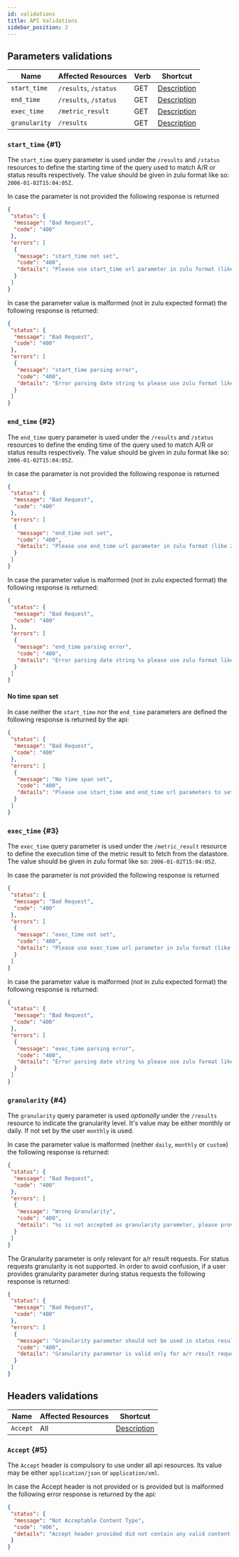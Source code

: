 ```yaml
---
id: validations
title: API Validations
sidebar_position: 2
---
```


## Parameters validations

Name          | Affected Resources      | Verb   | Shortcut         
------------- | ----------------------- | ------ | -----------------
`start_time`  | `/results`, `/status`   | GET    | [Description](#1)
`end_time`    | `/results`, `/status`   | GET    | [Description](#2)
`exec_time`   | `/metric_result`        | GET    | [Description](#3)
`granularity` | `/results`              | GET    | [Description](#4)



### `start_time` {#1}

The `start_time` query parameter is used under the `/results` and `/status` resources to define the starting time of the query used to match A/R or status results respectively. The value should be given in zulu format like so: `2006-01-02T15:04:05Z`.

In case the parameter is not provided the following response is returned

```json
{
 "status": {
  "message": "Bad Request",
  "code": "400"
 },
 "errors": [
  {
   "message": "start_time not set",
   "code": "400",
   "details": "Please use start_time url parameter in zulu format (like 2006-01-02T15:04:05Z) to indicate the query start time"
  }
 ]
}
```

In case the parameter value is malformed (not in zulu expected format) the following response is returned:

```json
{
 "status": {
  "message": "Bad Request",
  "code": "400"
 },
 "errors": [
  {
   "message": "start_time parsing error",
   "code": "400",
   "details": "Error parsing date string %s please use zulu format like 2006-01-02T15:04:05Z"
  }
 ]
}
```


### `end_time` {#2}

The `end_time` query parameter is used under the `/results` and `/status` resources to define the ending time of the query used to match A/R or status results respectively. The value should be given in zulu format like so: `2006-01-02T15:04:05Z`.

In case the parameter is not provided the following response is returned

```json
{
 "status": {
  "message": "Bad Request",
  "code": "400"
 },
 "errors": [
  {
   "message": "end_time not set",
   "code": "400",
   "details": "Please use end_time url parameter in zulu format (like 2006-01-02T15:04:05Z) to indicate the query end time"
  }
 ]
}
```

In case the parameter value is malformed (not in zulu expected format) the following response is returned:

```json
{
 "status": {
  "message": "Bad Request",
  "code": "400"
 },
 "errors": [
  {
   "message": "end_time parsing error",
   "code": "400",
   "details": "Error parsing date string %s please use zulu format like 2006-01-02T15:04:05Z"
  }
 ]
}
```

#### No time span set

In case neither the `start_time` nor the `end_time` parameters are defined the following response is returned by the api:

```json
{
 "status": {
  "message": "Bad Request",
  "code": "400"
 },
 "errors": [
  {
   "message": "No time span set",
   "code": "400",
   "details": "Please use start_time and end_time url parameters to set the prefered time span"
  }
 ]
}
```


### `exec_time` {#3}

The `exec_time` query parameter is used under the `/metric_result` resource to define the execution time of the metric result to fetch from the datastore. The value should be given in zulu format like so: `2006-01-02T15:04:05Z`.

In case the parameter is not provided the following response is returned

```json
{
 "status": {
  "message": "Bad Request",
  "code": "400"
 },
 "errors": [
  {
   "message": "exec_time not set",
   "code": "400",
   "details": "Please use exec_time url parameter in zulu format (like 2006-01-02T15:04:05Z) to indicate the exact probe execution time"
  }
 ]
}
```

In case the parameter value is malformed (not in zulu expected format) the following response is returned:

```json
{
 "status": {
  "message": "Bad Request",
  "code": "400"
 },
 "errors": [
  {
   "message": "exec_time parsing error",
   "code": "400",
   "details": "Error parsing date string %s please use zulu format like 2006-01-02T15:04:05Z"
  }
 ]
}
```


### `granularity` {#4}

The `granularity` query parameter is used *optionally* under the `/results` resource to indicate the granularity level. It's value may be either monthly or daily. If not set by the user `monthly` is used.

In case the parameter value is malformed (neither `daily`, `monthly` or `custom`) the following response is returned:

```json
{
 "status": {
  "message": "Bad Request",
  "code": "400"
 },
 "errors": [
  {
   "message": "Wrong Granularity",
   "code": "400",
   "details": "%s is not accepted as granularity parameter, please provide either daily, monthly or custom"
  }
 ]
}
```

The Granularity parameter is only relevant for a/r result requests. For status requests granularity is not supported. In order to avoid confusion, if a user provides granularity parameter during status requests the following response is returned:
```json
{
 "status": {
  "message": "Bad Request",
  "code": "400"
 },
 "errors": [
  {
   "message": "Granularity parameter should not be used in status results",
   "code": "400",
   "details": "Granularity parameter is valid only for a/r result requests, not for status results"
  }
 ]
}
```

## Headers validations

Name          | Affected Resources      | Shortcut         
------------- | ----------------------- | -----------------
`Accept`      | All                     | [Description](#5)


### `Accept` {#5}

The `Accept` header is compulsory to use under all api resources. Its value may be either `application/json` or `application/xml`.

In case the Accept header is not provided or is provided but is malformed the following error response is returned by the api:

```json
{
 "status": {
  "message": "Not Acceptable Content Type",
  "code": "406",
  "details": "Accept header provided did not contain any valid content types. Acceptable content types are 'application/xml' and 'application/json'"
 }
}
```
